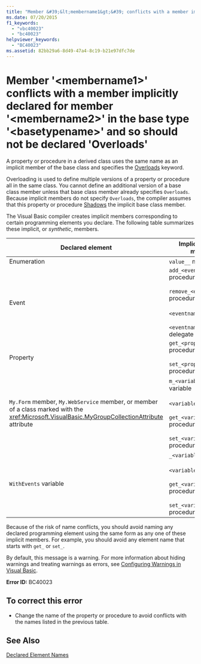 ```yaml
---
title: "Member &#39;&lt;membername1&gt;&#39; conflicts with a member implicitly declared for member &#39;&lt;membername2&gt;&#39; in the base type &#39;&lt;basetypename&gt;&#39; and so should not be declared &#39;Overloads&#39;"
ms.date: 07/20/2015
f1_keywords: 
  - "vbc40023"
  - "bc40023"
helpviewer_keywords: 
  - "BC40023"
ms.assetid: 82bb29a6-8d49-47a4-8c19-b21e97dfc7de
---
```

# Member &#39;&lt;membername1&gt;&#39; conflicts with a member implicitly declared for member &#39;&lt;membername2&gt;&#39; in the base type &#39;&lt;basetypename&gt;&#39; and so should not be declared &#39;Overloads&#39;
A property or procedure in a derived class uses the same name as an implicit member of the base class and specifies the [Overloads](../../visual-basic/language-reference/modifiers/overloads.md) keyword.  

 Overloading is used to define multiple versions of a property or procedure all in the same class. You cannot define an additional version of a base class member unless that base class member already specifies `Overloads`. Because implicit members do not specify `Overloads`, the compiler assumes that this property or procedure [Shadows](../../visual-basic/language-reference/modifiers/shadows.md) the implicit base class member.  

 The Visual Basic compiler creates implicit members corresponding to certain programming elements you declare. The following table summarizes these implicit, or *synthetic*, members.  


|Declared element|Implicitly created members|  
|----------------------|--------------------------------|  
|Enumeration|`value__` member|  
|Event|`add_<eventname>` procedure<br /><br /> `remove_<eventname>` procedure<br /><br /> `<eventname>Event` field<br /><br /> `<eventname>EventHandler` delegate|  
|Property|`get_<propertyname>` procedure<br /><br /> `set_<propertyname>` procedure|  
|`My.Form` member, `My.WebService` member, or member of a class marked with the <xref:Microsoft.VisualBasic.MyGroupCollectionAttribute> attribute|`m_<variablename>` `Static` variable<br /><br /> `<variablename>` property<br /><br /> `get_<variablename>` procedure<br /><br /> `set_<variablename>` procedure|  
|`WithEvents` variable|`_<variablename>` variable<br /><br /> `<variablename>` property<br /><br /> `get_<variablename>` procedure<br /><br /> `set_<variablename>` procedure|  

 Because of the risk of name conflicts, you should avoid naming any declared programming element using the same form as any one of these implicit members. For example, you should avoid any element name that starts with `get_` or `set_`.  

 By default, this message is a warning. For more information about hiding warnings and treating warnings as errors, see [Configuring Warnings in Visual Basic](/visualstudio/ide/configuring-warnings-in-visual-basic).  

 **Error ID:** BC40023  

## To correct this error  

- Change the name of the property or procedure to avoid conflicts with the names listed in the previous table.  

## See Also  
 [Declared Element Names](../../visual-basic/programming-guide/language-features/declared-elements/declared-element-names.md)
